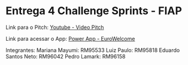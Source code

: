 # Entrega 4 Challenge Sprints - FIAP

Link para o Pitch: [Youtube - Video Pitch](https://www.youtube.com/watch?v=o46uMCwEjQA)

Link para acessar o App: [Power App - EuroWelcome](https://apps.powerapps.com/play/e/default-11dbbfe2-89b8-4549-be10-cec364e59551/a/bdfee49f-c2c2-4d9c-8281-1f4e716539d1?tenantId=11dbbfe2-89b8-4549-be10-cec364e59551&hint=70dfddea-c651-4c04-9a46-85b437b98753&source=sharebutton&sourcetime=1724678794209#)



Integrantes:
Mariana Mayumi:         RM95533
Luiz Paulo:             RM95818
Eduardo Santos Neto:    RM96042
Pedro Lamark:           RM96158
